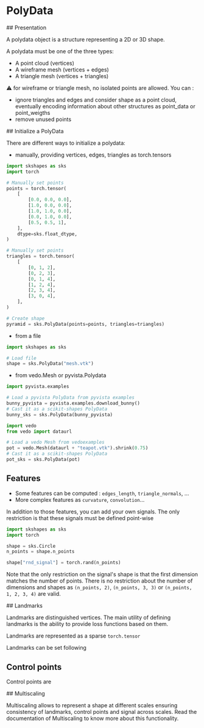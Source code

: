 # PolyData

## Presentation

A polydata object is a structure representing a 2D or 3D shape.

A polydata must be one of the three types:

- A point cloud (vertices)
- A wireframe mesh (vertices + edges)
- A triangle mesh (vertices + triangles)

:warning: for wireframe or triangle mesh, no isolated points are allowed. You can :

- ignore triangles and edges and consider shape as a point cloud, eventually encoding information about other structures as point_data or point_weigths
- remove unused points

## Initialize a PolyData

 There are different ways to initialize a polydata:

- manually, providing vertices, edges, triangles as torch.tensors
```python
import skshapes as sks
import torch

# Manually set points
points = torch.tensor(
    [
        [0.0, 0.0, 0.0],
        [1.0, 0.0, 0.0],
        [1.0, 1.0, 0.0],
        [0.0, 1.0, 0.0],
        [0.5, 0.5, 1],
    ],
    dtype=sks.float_dtype,
)

# Manually set points
triangles = torch.tensor(
    [
        [0, 1, 2],
        [0, 2, 3],
        [0, 1, 4],
        [1, 2, 4],
        [2, 3, 4],
        [3, 0, 4],
    ],
)

# Create shape
pyramid = sks.PolyData(points=points, triangles=triangles)
```
- from a file
```python
import skshapes as sks

# Load file
shape = sks.PolyData("mesh.vtk")
```
- from vedo.Mesh or pyvista.Polydata
```python
import pyvista.examples

# Load a pyvista PolyData from pyvista examples
bunny_pyvista = pyvista.examples.download_bunny()
# Cast it as a scikit-shapes PolyData
bunny_sks = sks.PolyData(bunny_pyvista)

import vedo
from vedo import dataurl

# Load a vedo Mesh from vedoexamples
pot = vedo.Mesh(dataurl + "teapot.vtk").shrink(0.75)
# Cast it as a scikit-shapes PolyData
pot_sks = sks.PolyData(pot)
```

## Features

- Some features can be computed : `edges_length`, `triangle_normals`, ...
- More complex features as `curvature`, `convolution`...

In addition to those features, you can add your own signals. The only restriction is that these signals must be defined point-wise
```python
import skshapes as sks
import torch

shape = sks.Circle
n_points = shape.n_points

shape["rnd_signal"] = torch.rand(n_points)
```
Note that the only restriction on the signal's shape is that the first dimension matches the number of points. There is no restriction about the number of dimensions and shapes as `(n_points, 2)`, `(n_points, 3, 3)` or `(n_points, 1, 2, 3, 4)` are valid.

## Landmarks

Landmarks are distinguished vertices. The main utility of defining landmarks is the ability to provide loss functions based on them.

Landmarks are represented as a sparse `torch.tensor`

Landmarks can be set following

## Control points

Control points are

## Multiscaling

Multiscaling allows to represent a shape at different scales ensuring consistency of landmarks, control points and signal across scales. Read the documentation of Multiscaling to know more about this functionality.
